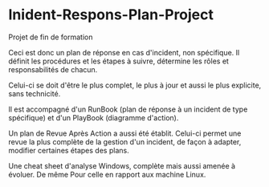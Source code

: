 # Inident-Respons-Plan-Project
Projet de fin de formation

Ceci est donc un plan de réponse en cas d'incident, non spécifique. Il définit les procédures et les étapes à suivre, détermine les rôles et responsabilités de chacun.

Celui-ci se doit d'être le plus complet, le plus à jour et aussi le plus explicite, sans technicité. 

Il est accompagné d'un RunBook (plan de réponse à un incident de type spécifique) et d'un PlayBook (diagramme d'action).

Un plan de Revue Après Action a aussi été établit. Celui-ci permet une revue la plus complète de la gestion d'un incident, de façon à adapter, modifier certaines étapes des plans.

Une cheat sheet d'analyse Windows, complète mais aussi amenée à évoluer. De même Pour celle en rapport aux machine Linux.

